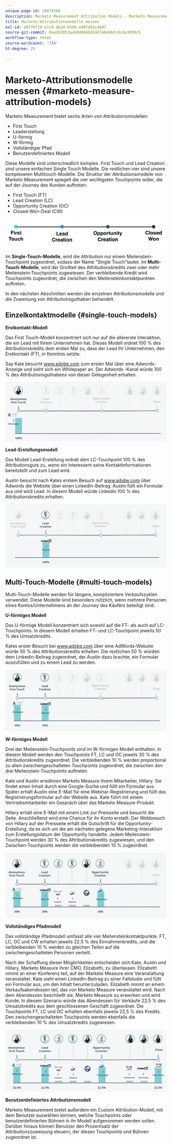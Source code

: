 ```yaml
---
unique-page-id: 18874568
description: Marketo Measurement Attribution Models - Marketo Measurement - Produktdokumentation
title: Marketo-Attributionsmodelle messen
exl-id: d8f76f29-e7c9-4b2d-b599-e80fd93c4687
source-git-commit: 0aa263053aa8dd804b03a67ab446dc0cda3850c5
workflow-type: tm+mt
source-wordcount: '734'
ht-degree: 2%

---
```


# Marketo-Attributionsmodelle messen {#marketo-measure-attribution-models}

Marketo Measurement bietet sechs Arten von Attributionsmodellen:

* First Touch
* Leaderstellung
* U-förmig
* W-förmig
* Vollständiger Pfad
* Benutzerdefiniertes Modell

Diese Modelle sind unterschiedlich komplex. First Touch und Lead Creation sind unsere einfachen Single Touch Modelle. Die restlichen vier sind unsere komplexeren Multitouch-Modelle. Die Struktur der Attributionsmodelle von Marketo Measurement spiegelt die vier wichtigsten Touchpoints wider, die auf der Journey des Kunden auftreten:

* First Touch (FT)
* Lead Creation (LC)
* Opportunity Creation (OC)
* Closed-Won-Deal (CW)

![](assets/1-1.png)

Im **Single-Touch-Modelle**, wird die Attribution nur einem Meilenstein-Touchpoint zugeordnet, sodass der Name &quot;Single Touch&quot;lautet.
Im **Multi-Touch-Modelle**, wird der Großteil des Attributionskredits zwei oder mehr Meilenstein-Touchpoints zugewiesen. Der verbleibende Kredit wird Touchpoints zugeordnet, die zwischen den Meilensteinkontaktpunkten auftreten.

In den nächsten Abschnitten werden die einzelnen Attributionsmodelle und die Zuweisung von Attributionsguthaben behandelt.

## Einzelkontaktmodelle {#single-touch-models}

**Erstkontakt-Modell**

Das First Touch-Modell konzentriert sich nur auf die allererste Interaktion, die ein Lead mit Ihrem Unternehmen hat. Dieses Modell ordnet 100 % des Attributionskredits dem ersten Mal zu, dass der Lead Ihr Unternehmen, den Erstkontakt (FT), in Kenntnis setzte.

Say Kate besucht www.adobe.com zum ersten Mal über eine Adwords-Anzeige und sieht sich ein Whitepaper an. Der Adwords -Kanal würde 100 % des Attributionsguthabens von dieser Gelegenheit erhalten.

![](assets/2.png)

**Lead-Erstellungsmodell**

Das Modell Lead-Erstellung ordnet dem LC-Touchpoint 100 % des Attributionsguts zu, wenn ein Interessent seine Kontaktinformationen bereitstellt und zum Lead wird.

Austin besucht nach Kates erstem Besuch auf www.adobe.com über Adwords die Website über einen LinkedIn-Beitrag. Austin füllt ein Formular aus und wird Lead. In diesem Modell würde Linkedin 100 % des Attributionskredits erhalten.

![](assets/3.png)

## Multi-Touch-Modelle {#multi-touch-models}

Multi-Touch-Modelle werden für längere, kompliziertere Verkaufszyklen verwendet. Diese Modelle sind besonders nützlich, wenn mehrere Personen eines Kontos/Unternehmens an der Journey des Käufers beteiligt sind.

**U-förmiges Modell**

Das U-förmige Modell konzentriert sich sowohl auf die FT- als auch auf LC-Touchpoints. In diesem Modell erhalten FT- und LC-Touchpoint jeweils 50 % des Umsatzkredits.

Kates erster Besuch bei www.adobe.com über eine AdWords-Website würde 50 % des Attributionskredits erhalten. Die restlichen 50 % würden dem Linkedin-Beitrag zugeordnet, der Austin dazu brachte, ein Formular auszufüllen und zu einem Lead zu werden.

![](assets/4.png)

**W-förmiges Modell**

Drei der Meilenstein-Touchpoints sind im W-förmigen Modell enthalten. In diesem Modell werden den Touchpoints FT, LC und OC jeweils 30 % des Attributionskredits zugeordnet. Die verbleibenden 10 % werden proportional zu allen zwischengeschalteten Touchpoints zugeordnet, die zwischen den drei Meilenstein-Touchpoints auftreten.

Kate und Austin erwähnen Marketo Measure ihrem Mitarbeiter, Hillary. Sie findet einen Inhalt durch eine Google-Suche und füllt ein Formular aus. Später erhält Austin eine E-Mail für eine Webinar-Registrierung und füllt das Registrierungsformular auf der Website aus. Kate führt mit einem Vertriebsmitarbeiter ein Gespräch über das Marketo Measure-Produkt.

Hillary erhält eine E-Mail mit einem Link zur Preisseite und besucht die Seite. Anschließend wird eine Chance für ihr Konto erstellt. Der Webbesuch von Hillary auf der Preisseite erhält die Gutschrift für die Opportunity-Erstellung, da es sich um die am nächsten gelegene Marketing-Interaktion zum Erstellungsdatum der Opportunity handelte. Jedem Meilenstein-Touchpoint werden 30 % des Attributionskredits zugewiesen, und den Zwischen-Touchpoints werden die verbleibenden 10 % zugeordnet.

![](assets/5.png)

**Vollständiges Pfadmodell**

Das vollständige Pfadmodell umfasst alle vier Meilensteinkontaktpunkte. FT, LC, OC und CW erhalten jeweils 22,5 % des Einnahmenkredits, und die verbleibenden 10 % werden zu gleichen Teilen auf die zwischengeschalteten Personen verteilt.

Nach der Schaffung dieser Möglichkeiten entscheiden sich Kate, Austin und Hillary, Marketo Measure ihrer CMO, Elizabeth, zu überlassen. Elizabeth nimmt an einer Konferenz teil, auf der Marketo Measure eine Veranstaltung veranstaltet. Kate sieht einen LinkedIn-Beitrag zu einer Fallstudie und füllt ein Formular aus, um den Inhalt herunterzuladen. Elizabeth nimmt an einem Verkaufsabendessen teil, das von Marketo Measure veranstaltet wird. Nach dem Abendessen beschließt sie, Marketo Measure zu erwerben und wird Kunde. In diesem Szenario würde das Abendessen für Verkäufe 22,5 % des Umsatzkredits aus dem geschlossenen Geschäft zugeordnet. Die Touchpoints FT, LC und OC erhalten ebenfalls jeweils 22,5 % des Kredits. Den zwischengeschalteten Touchpoints werden ebenfalls die verbleibenden 10 % des Umsatzkredits zugewiesen.

![](assets/6.png)

**Benutzerdefiniertes Attributionsmodell**

Marketo Measurement bietet außerdem ein Custom Attribution-Modell, mit dem Benutzer auswählen können, welche Touchpoints oder benutzerdefinierten Bühnen in ihr Modell aufgenommen werden sollen. Darüber hinaus können Benutzer den Prozentsatz der Attributionszuweisung steuern, der diesen Touchpoints und Bühnen zugeordnet ist.
